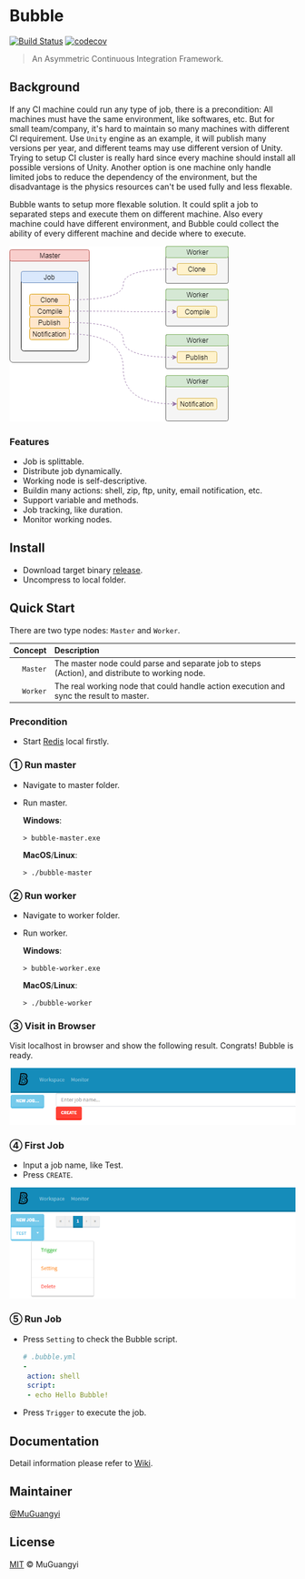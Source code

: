 # Bubble

[![Build Status](https://travis-ci.com/muguangyi/bubble.svg?branch=master)](https://travis-ci.com/muguangyi/bubble) [![codecov](https://codecov.io/gh/muguangyi/bubble/branch/master/graph/badge.svg)](https://codecov.io/gh/muguangyi/bubble)

> An Asymmetric Continuous Integration Framework.

## Background

If any CI machine could run any type of job, there is a precondition: All machines must have the same environment, like softwares, etc. But for small team/company, it's hard to maintain so many machines with different CI requirement. Use `Unity` engine as an example, it will publish many versions per year, and different teams may use different version of Unity. Trying to setup CI cluster is really hard since every machine should install all possible versions of Unity. Another option is one machine only handle limited jobs to reduce the dependency of the environment, but the disadvantage is the physics resources can't be used fully and less flexable.

Bubble wants to setup more flexable solution. It could split a job to separated steps and execute them on different machine. Also every machine could have different environment, and Bubble could collect the ability of every different machine and decide where to execute.

![bubble](doc/bubble.png)

### Features

* Job is splittable.
* Distribute job dynamically.
* Working node is self-descriptive.
* Buildin many actions: shell, zip, ftp, unity, email notification, etc.
* Support variable and methods.
* Job tracking, like duration.
* Monitor working nodes.

## Install

* Download target binary [release](https://github.com/muguangyi/bubble/releases).
* Uncompress to local folder.

## Quick Start

There are two type nodes: `Master` and `Worker`.

|Concept|Description|
|--:|:--|
|`Master`|The master node could parse and separate job to steps (Action), and distribute to working node.|
|`Worker`|The real working node that could handle action execution and sync the result to master.|

### Precondition

* Start [Redis](https://redis.io) local firstly.

### ① Run master

* Navigate to master folder.
* Run master.
  
  **Windows**:

  ```shell
  > bubble-master.exe
  ```

  **MacOS**/**Linux**:

  ```shell
  > ./bubble-master
  ```

### ② Run worker

* Navigate to worker folder.
* Run worker.
  
  **Windows**:

  ```shell
  > bubble-worker.exe
  ```

  **MacOS**/**Linux**:

  ```shell
  > ./bubble-worker
  ```

### ③ Visit in Browser

Visit localhost in browser and show the following result. Congrats! Bubble is ready.

![result](doc/result.png)

### ④ First Job

* Input a job name, like Test.
* Press `CREATE`.

![first-job](doc/first-job.png)

### ⑤ Run Job

* Press `Setting` to check the Bubble script.
  
  ```yml
  # .bubble.yml
  -
   action: shell
   script:
   - echo Hello Bubble!
  ```

* Press `Trigger` to execute the job.

## Documentation

Detail information please refer to [Wiki](https://github.com/muguangyi/bubble/wiki).

## Maintainer

[@MuGuangyi](https://github.com/muguangyi)

## License

[MIT](LICENSE) © MuGuangyi
